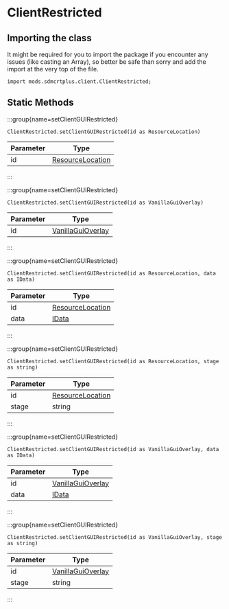# ClientRestricted

## Importing the class

It might be required for you to import the package if you encounter any issues (like casting an Array), so better be safe than sorry and add the import at the very top of the file.
```zenscript
import mods.sdmcrtplus.client.ClientRestricted;
```


## Static Methods

:::group{name=setClientGUIRestricted}

```zenscript
ClientRestricted.setClientGUIRestricted(id as ResourceLocation)
```

| Parameter |                            Type                            |
|-----------|------------------------------------------------------------|
| id        | [ResourceLocation](/vanilla/api/resource/ResourceLocation) |


:::

:::group{name=setClientGUIRestricted}

```zenscript
ClientRestricted.setClientGUIRestricted(id as VanillaGuiOverlay)
```

| Parameter |                              Type                              |
|-----------|----------------------------------------------------------------|
| id        | [VanillaGuiOverlay](/mods/sdmcrtplus/client/VanillaGuiOverlay) |


:::

:::group{name=setClientGUIRestricted}

```zenscript
ClientRestricted.setClientGUIRestricted(id as ResourceLocation, data as IData)
```

| Parameter |                            Type                            |
|-----------|------------------------------------------------------------|
| id        | [ResourceLocation](/vanilla/api/resource/ResourceLocation) |
| data      | [IData](/vanilla/api/data/IData)                           |


:::

:::group{name=setClientGUIRestricted}

```zenscript
ClientRestricted.setClientGUIRestricted(id as ResourceLocation, stage as string)
```

| Parameter |                            Type                            |
|-----------|------------------------------------------------------------|
| id        | [ResourceLocation](/vanilla/api/resource/ResourceLocation) |
| stage     | string                                                     |


:::

:::group{name=setClientGUIRestricted}

```zenscript
ClientRestricted.setClientGUIRestricted(id as VanillaGuiOverlay, data as IData)
```

| Parameter |                              Type                              |
|-----------|----------------------------------------------------------------|
| id        | [VanillaGuiOverlay](/mods/sdmcrtplus/client/VanillaGuiOverlay) |
| data      | [IData](/vanilla/api/data/IData)                               |


:::

:::group{name=setClientGUIRestricted}

```zenscript
ClientRestricted.setClientGUIRestricted(id as VanillaGuiOverlay, stage as string)
```

| Parameter |                              Type                              |
|-----------|----------------------------------------------------------------|
| id        | [VanillaGuiOverlay](/mods/sdmcrtplus/client/VanillaGuiOverlay) |
| stage     | string                                                         |


:::

